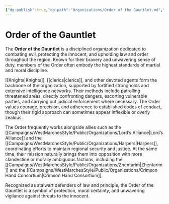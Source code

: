```yaml
---
{"dg-publish":true,"dg-path":"Organizations/Order of the Gauntlet.md","permalink":"/organizations/order-of-the-gauntlet/","tags":["organization","religious","sword-coast","OrderOfTheGauntlet"],"dgShowFileTree":true}
---
```


# **Order of the Gauntlet**

The **Order of the Gauntlet** is a disciplined organization dedicated to combating evil, protecting the innocent, and upholding law and order throughout the region. Known for their bravery and unwavering sense of duty, members of the Order often embody the highest standards of martial and moral discipline.

[[Knights\|Knights]], [[clerics\|clerics]], and other devoted agents form the backbone of the organization, supported by fortified strongholds and extensive intelligence networks. Their methods include patrolling threatened areas, directly confronting dangers, escorting vulnerable parties, and carrying out judicial enforcement where necessary. The Order values courage, precision, and adherence to established codes of conduct, though their rigid approach can sometimes appear inflexible or overly zealous.

The Order frequently works alongside allies such as the [[Campaigns/WestMarchesStyle/Public/Organizations/Lord’s Alliance\|Lord’s Alliance]] and the [[Campaigns/WestMarchesStyle/Public/Organizations/Harpers\|Harpers]], coordinating efforts to maintain regional security and justice. At the same time, their mission naturally brings them into opposition with more clandestine or morally ambiguous factions, including the [[Campaigns/WestMarchesStyle/Public/Organizations/Zhentarim\|Zhentarim]] and the [[Campaigns/WestMarchesStyle/Public/Organizations/Crimson Hand Consortium\|Crimson Hand Consortium]].

Recognized as stalwart defenders of law and principle, the Order of the Gauntlet is a symbol of protection, moral certainty, and unwavering vigilance against threats to the innocent.
